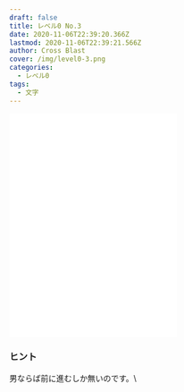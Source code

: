 ```yaml
---
draft: false
title: レベル0 No.3
date: 2020-11-06T22:39:20.366Z
lastmod: 2020-11-06T22:39:21.566Z
author: Cross Blast
cover: /img/level0-3.png
categories:
  - レベル0
tags:
  - 文字
---
```

<p><iframe style="height: 400px;" src="//fervent-lumiere-0e0ee3.netlify.app/#/blast/level0-3/ja/level0-2/false" frameborder="0" scrolling="no" allowfullscreen=""></iframe></p>

### ヒント

男ならば前に進むしか無いのです。\